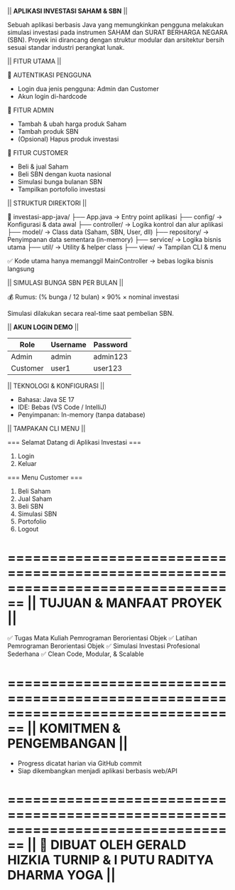 ||                       **APLIKASI INVESTASI SAHAM & SBN**                       ||

Sebuah aplikasi berbasis Java yang memungkinkan pengguna melakukan simulasi investasi 
pada instrumen SAHAM dan SURAT BERHARGA NEGARA (SBN). Proyek ini dirancang dengan 
struktur modular dan arsitektur bersih sesuai standar industri perangkat lunak.



||                                FITUR UTAMA                                ||


👤 AUTENTIKASI PENGGUNA
- Login dua jenis pengguna: Admin dan Customer
- Akun login di-hardcode

🔧 FITUR ADMIN
- Tambah & ubah harga produk Saham
- Tambah produk SBN
- (Opsional) Hapus produk investasi

💸 FITUR CUSTOMER
- Beli & jual Saham
- Beli SBN dengan kuota nasional
- Simulasi bunga bulanan SBN
- Tampilkan portofolio investasi



||                           STRUKTUR DIREKTORI                              ||


📂 investasi-app-java/
├── App.java                  → Entry point aplikasi
├── config/                   → Konfigurasi & data awal
├── controller/               → Logika kontrol dan alur aplikasi
├── model/                    → Class data (Saham, SBN, User, dll)
├── repository/               → Penyimpanan data sementara (in-memory)
├── service/                  → Logika bisnis utama
├── util/                     → Utility & helper class
├── view/                     → Tampilan CLI & menu

✅ Kode utama hanya memanggil MainController → bebas logika bisnis langsung



||                        SIMULASI BUNGA SBN PER BULAN                       ||


💰 Rumus:
(% bunga / 12 bulan) × 90% × nominal investasi

Simulasi dilakukan secara real-time saat pembelian SBN.



||                             **AKUN LOGIN DEMO**                               ||


| Role     | Username | Password |
|----------|----------|----------|
| Admin    | admin    | admin123 |
| Customer | user1    | user123  |



||                         TEKNOLOGI & KONFIGURASI                           ||


- Bahasa: Java SE 17
- IDE: Bebas (VS Code / IntelliJ)
- Penyimpanan: In-memory (tanpa database)



||                            TAMPAKAN CLI MENU                              ||


=== Selamat Datang di Aplikasi Investasi ===
1. Login
2. Keluar

=== Menu Customer ===
1. Beli Saham
2. Jual Saham
3. Beli SBN
4. Simulasi SBN
5. Portofolio
6. Logout


================================================================================
||                         TUJUAN & MANFAAT PROYEK                           ||
================================================================================

✅ Tugas Mata Kuliah Pemrograman Berorientasi Objek
✅ Latihan Pemrograman Berorientasi Objek
✅ Simulasi Investasi Profesional Sederhana
✅ Clean Code, Modular, & Scalable


================================================================================
||                          KOMITMEN & PENGEMBANGAN                          ||
================================================================================

- Progress dicatat harian via GitHub commit
- Siap dikembangkan menjadi aplikasi berbasis web/API


================================================================================
||         📝 DIBUAT OLEH GERALD HIZKIA TURNIP & I PUTU RADITYA DHARMA YOGA           ||
================================================================================

